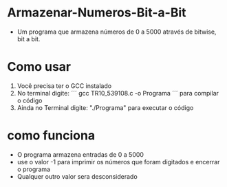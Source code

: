 # Armazenar-Numeros-Bit-a-Bit
- Um programa que armazena números de 0 a 5000 através de bitwise, bit a bit.

# Como usar
1. Você precisa ter o GCC instalado
2. No terminal digite:  ´´´ gcc TR10_539108.c -o Programa ´´´ para compilar o código
3. Ainda no Terminal digite: "./Programa" para executar o código

# como funciona
- O programa armazena entradas de 0 a 5000
- use o valor -1 para imprimir os números que foram digitados e encerrar o programa
- Qualquer outro valor sera desconsiderado
